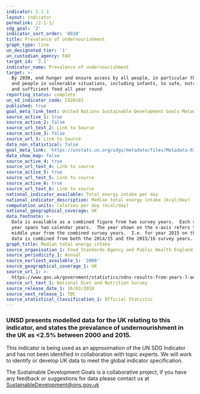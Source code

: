 ```yaml
---
indicator: 2.1.1
layout: indicator
permalink: /2-1-1/
sdg_goal: '2'
indicator_sort_order: '0010'
title: Prevalence of undernourishment
graph_type: line
un_designated_tier: '1'
un_custodian_agency: FAO
target_id: '2.1'
indicator_name: Prevalence of undernourishment
target: >-
  By 2030, end hunger and ensure access by all people, in particular the poor
  and people in vulnerable situations, including infants, to safe, nutritious
  and sufficient food all year round
reporting_status: complete
un_sd_indicator_code: C020101
published: true
goal_meta_link_text: United Nations Sustainable Development Goals Metadata (pdf 232kB)
source_active_1: true
source_active_2: false
source_url_text_2: Link to Source
source_active_3: false
source_url_3: Link to Source
data_non_statistical: false
goal_meta_link: 'https://unstats.un.org/sdgs/metadata/files/Metadata-02-01-01.pdf'
data_show_map: false
source_active_4: true
source_url_text_4: Link to source
source_active_5: true
source_url_text_5: Link to source
source_active_6: true
source_url_text_6: Link to source
national_indicator_available: Total energy intake per day
national_indicator_description: Median total energy intake (kcal/day)
computation_units: Calories per day (kcal/day)
national_geographical_coverage: UK
data_footnote: >-
  Data is available as a combined figure from two survey years.  Each survey
  year spans two calendar years.  The year shown on the x-axis refers to the
  middle year from the combined survey years.  I.e. for year 2015 on the x axis,
  data is combined from both the 2014/15 and the 2015/16 survey years. 
graph_title: Median total energy intake
source_organisation_1: Food Standards Agency and Public Health England
source_periodicity_1: Annual
source_earliest_available_1: '2008'
source_geographical_coverage_1: UK
source_url_1: >-
  https://www.gov.uk/government/statistics/ndns-results-from-years-7-and-8-combined
source_url_text_1: National Diet and Nutrition Survey
source_release_date_1: 16/03/2018
source_next_release_1: TBC
source_statistical_classification_1: Official Statistic
---
```

### **UNSD presents modelled data for the UK relating to this indicator, and states the prevalance of undernourishment in the UK as <2.5% between 2000 and 2015.**

This indicator is being used as an approximation of the UN SDG Indicator and has not been identified in collaboration with topic experts. We will work to identify or develop UK data to meet the global indicator specification.


The Sustainable Development Goals is a collaborative project, if you have any feedback or suggestions for data please contact us at <SustainableDevelopment@ons.gov.uk>
